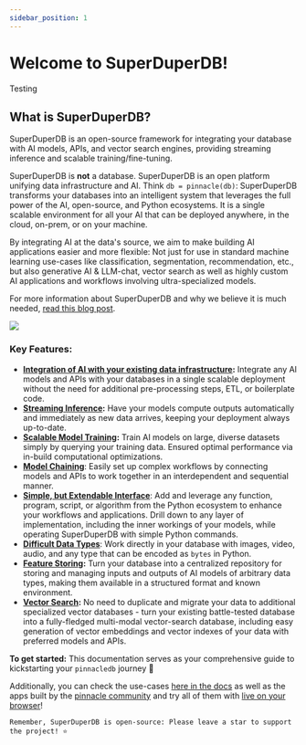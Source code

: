 ```yaml
---
sidebar_position: 1
---
```


# Welcome to SuperDuperDB!

Testing

## What is SuperDuperDB?

SuperDuperDB is an open-source framework for integrating your database with AI models, APIs, and vector search engines, providing streaming inference and scalable training/fine-tuning.

SuperDuperDB is **not** a database. SuperDuperDB is an open platform unifying data infrastructure and AI. Think `db = pinnacle(db)`: SuperDuperDB transforms your databases into an intelligent system that leverages the full power of the AI, open-source, and Python ecosystems. It is a single scalable environment for all your AI that can be deployed anywhere, in the cloud, on-prem, or on your machine.

By integrating AI at the data's source, we aim to make building AI applications easier and more flexible: Not just for use in standard machine learning use-cases like classification, segmentation, recommendation, etc., but also generative AI & LLM-chat, vector search as well as highly custom AI applications and workflows involving ultra-specialized models.

For more information about SuperDuperDB and why we believe it is much needed, [read this blog post](https://blog.pinnacledb.com/pinnacledb-the-open-source-framework-for-bringing-ai-to-your-datastore/). 


![](/img/pinnacledb.gif)



### Key Features:
- **[Integration of AI with your existing data infrastructure](https://docs.pinnacledb.com/docs/docs/walkthrough/apply_models):** Integrate any AI models and APIs with your databases in a single scalable deployment without the need for additional pre-processing steps, ETL, or boilerplate code.
- **[Streaming Inference](https://docs.pinnacledb.com/docs/docs/walkthrough/daemonizing_models_with_listeners):** Have your models compute outputs automatically and immediately as new data arrives, keeping your deployment always up-to-date.
- **[Scalable Model Training](https://docs.pinnacledb.com/docs/docs/walkthrough/training_models):** Train AI models on large, diverse datasets simply by querying your training data. Ensured optimal performance via in-build computational optimizations.
- **[Model Chaining](https://docs.pinnacledb.com/docs/docs/walkthrough/linking_interdependent_models/)**: Easily set up complex workflows by connecting models and APIs to work together in an interdependent and sequential manner.
- **[Simple, but Extendable Interface](https://docs.pinnacledb.com/docs/docs/fundamentals/procedural_vs_declarative_api)**: Add and leverage any function, program, script, or algorithm from the Python ecosystem to enhance your workflows and applications. Drill down to any layer of implementation, including the inner workings of your models, while operating SuperDuperDB with simple Python commands.
- **[Difficult Data Types](https://docs.pinnacledb.com/docs/docs/walkthrough/encoding_special_data_types/)**: Work directly in your database with images, video, audio, and any type that can be encoded as `bytes` in Python.
- **[Feature Storing](https://docs.pinnacledb.com/docs/docs/walkthrough/encoding_special_data_types):** Turn your database into a centralized repository for storing and managing inputs and outputs of AI models of arbitrary data types, making them available in a structured format and known environment.
- **[Vector Search](https://docs.pinnacledb.com/docs/docs/walkthrough/vector_search):** No need to duplicate and migrate your data to additional specialized vector databases - turn your existing battle-tested database into a fully-fledged multi-modal vector-search database, including easy generation of vector embeddings and vector indexes of your data with preferred models and APIs.


**To get started:**
This documentation serves as your comprehensive guide to kickstarting your `pinnacledb` journey 🚀

Additionally, you can check the use-cases [here in the docs](https://docs.pinnacledb.com/docs/category/use-cases) as well as the apps built by the [pinnacle community](https://github.com/SuperDuperDB/pinnacle-community-apps) and try all of them with [live on your browser](https://colab.research.google.com/github/SuperDuperDB/pinnacledb/blob/main/examples/)! 




`Remember, SuperDuperDB is open-source: Please leave a star to support the project! ⭐`
